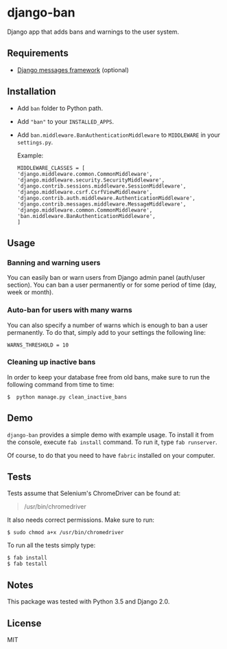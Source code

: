 # django-ban

Django app that adds bans and warnings to the user system.

## Requirements

- [Django messages framework](https://docs.djangoproject.com/en/1.9/ref/contrib/messages/) (optional)

## Installation

- Add `ban` folder to Python path.
- Add `"ban"` to your `INSTALLED_APPS`.
- Add `ban.middleware.BanAuthenticationMiddleware` to `MIDDLEWARE` in your `settings.py`.
    
    Example:
    

    ```
    MIDDLEWARE_CLASSES = [
    'django.middleware.common.CommonMiddleware',
    'django.middleware.security.SecurityMiddleware',
    'django.contrib.sessions.middleware.SessionMiddleware',
    'django.middleware.csrf.CsrfViewMiddleware',
    'django.contrib.auth.middleware.AuthenticationMiddleware',
    'django.contrib.messages.middleware.MessageMiddleware',
    'django.middleware.common.CommonMiddleware',
    'ban.middleware.BanAuthenticationMiddleware',
    ]
    ```

## Usage

### Banning and warning users

You can easily ban or warn users from Django admin panel (auth/user section). You can ban a user permanently or for some period of time (day, week or month).

### Auto-ban for users with many warns

You can also specify a number of warns which is enough to ban a user permanently. To do that, simply add to your settings the following line:


    WARNS_THRESHOLD = 10

### Cleaning up inactive bans

In order to keep your database free from old bans, make sure to run the following command from time to time:


    $  python manage.py clean_inactive_bans

## Demo

`django-ban` provides a simple demo with example usage. To install it from the console, execute `fab install` command. To run it, type ``fab runserver``.

Of course, to do that you need to have `fabric` installed on your computer.

## Tests

Tests assume that Selenium's ChromeDriver can be found at:
> /usr/bin/chromedriver

It also needs correct permissions. Make sure to run:

    $ sudo chmod a+x /usr/bin/chromedriver

To run all the tests simply type:

    $ fab install
    $ fab testall

## Notes

This package was tested with Python 3.5 and Django 2.0.

## License

MIT

